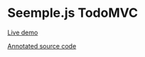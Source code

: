 # Seemple.js TodoMVC

[Live demo](http://finom.github.io/seemple-examples-and-tutorials/todomvc/)

[Annotated source code](http://finom.github.io/seemple-examples-and-tutorials/todomvc/docs/todomvc/js/app.html)
